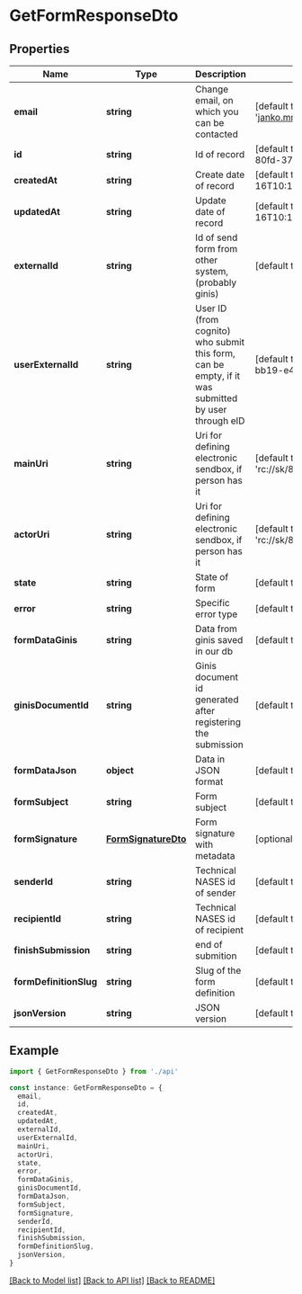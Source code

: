 # GetFormResponseDto

## Properties

| Name                   | Type                                        | Description                                                                                        | Notes                                               |
| ---------------------- | ------------------------------------------- | -------------------------------------------------------------------------------------------------- | --------------------------------------------------- |
| **email**              | **string**                                  | Change email, on which you can be contacted                                                        | [default to 'janko.mrkvicka@bratislava.sk']         |
| **id**                 | **string**                                  | Id of record                                                                                       | [default to 'f69559da-5eca-4ed7-80fd-370d09dc3632'] |
| **createdAt**          | **string**                                  | Create date of record                                                                              | [default to 2025-06-16T10:18:20.052Z]               |
| **updatedAt**          | **string**                                  | Update date of record                                                                              | [default to 2025-06-16T10:18:20.052Z]               |
| **externalId**         | **string**                                  | Id of send form from other system, (probably ginis)                                                | [default to '12345']                                |
| **userExternalId**     | **string**                                  | User ID (from cognito) who submit this form, can be empty, if it was submitted by user through eID | [default to 'e5c84a71-5985-40c7-bb19-e4ad22eda41c'] |
| **mainUri**            | **string**                                  | Uri for defining electronic sendbox, if person has it                                              | [default to 'rc://sk/8808080000/jozko_mrkvicka']    |
| **actorUri**           | **string**                                  | Uri for defining electronic sendbox, if person has it                                              | [default to 'rc://sk/8808080000/jozko_mrkvicka']    |
| **state**              | **string**                                  | State of form                                                                                      | [default to StateEnum_Draft]                        |
| **error**              | **string**                                  | Specific error type                                                                                | [default to ErrorEnum_None]                         |
| **formDataGinis**      | **string**                                  | Data from ginis saved in our db                                                                    | [default to '<XML ...>']                            |
| **ginisDocumentId**    | **string**                                  | Ginis document id generated after registering the submission                                       | [default to 'MAG0X03RZC97']                         |
| **formDataJson**       | **object**                                  | Data in JSON format                                                                                | [default to undefined]                              |
| **formSubject**        | **string**                                  | Form subject                                                                                       | [default to undefined]                              |
| **formSignature**      | [**FormSignatureDto**](FormSignatureDto.md) | Form signature with metadata                                                                       | [optional] [default to undefined]                   |
| **senderId**           | **string**                                  | Technical NASES id of sender                                                                       | [default to 'eba_1234']                             |
| **recipientId**        | **string**                                  | Technical NASES id of recipient                                                                    | [default to 'eba_1234']                             |
| **finishSubmission**   | **string**                                  | end of submition                                                                                   | [default to undefined]                              |
| **formDefinitionSlug** | **string**                                  | Slug of the form definition                                                                        | [default to undefined]                              |
| **jsonVersion**        | **string**                                  | JSON version                                                                                       | [default to undefined]                              |

## Example

```typescript
import { GetFormResponseDto } from './api'

const instance: GetFormResponseDto = {
  email,
  id,
  createdAt,
  updatedAt,
  externalId,
  userExternalId,
  mainUri,
  actorUri,
  state,
  error,
  formDataGinis,
  ginisDocumentId,
  formDataJson,
  formSubject,
  formSignature,
  senderId,
  recipientId,
  finishSubmission,
  formDefinitionSlug,
  jsonVersion,
}
```

[[Back to Model list]](../README.md#documentation-for-models) [[Back to API list]](../README.md#documentation-for-api-endpoints) [[Back to README]](../README.md)
